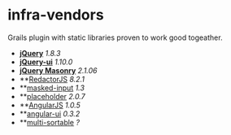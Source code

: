 infra-vendors
=============

Grails plugin with static libraries proven to work good togeather.

- **[jQuery](http://jquery.org)** _1.8.3_
- **[jQuery-ui](http://jqueryui.com)** _1.10.0_
- **[jQuery Masonry](http://masonry.desandro.com)** _2.1.06_
- **[RedactorJS](http://imperavi.com/redactor/) _8.2.1_
- **[masked-input](http://digitalbush.com/projects/masked-input-plugin) _1.3_
- **[placeholder](http://mths.be/placeholder) _2.0.7_ 
- **[AngularJS](http://angularjs.org/) _1.0.5_ 
- **[angular-ui](http://angular-ui.github.com/) _0.3.2_ 
- **[multi-sortable](https://github.com/mostr/angular-ui-multi-sortable) _?_ 
